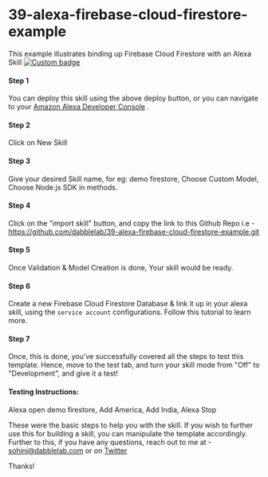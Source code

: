 # 39-alexa-firebase-cloud-firestore-example
This example illustrates binding up Firebase Cloud Firestore with an Alexa Skill
[![Custom badge](https://img.shields.io/endpoint?url=https://badges-shields-io-88j4y07yzimq.runkit.sh)](https://deploy.dabble.dev/deploy/v2/dochwcfuey)

#### Step 1  
You can deploy this skill using the above deploy button, or you can navigate to your [Amazon Alexa Developer Console](https://developer.amazon.com/alexa/console/ask) .

#### Step 2 
Click on New Skill

#### Step 3 
Give your desired Skill name, for eg: demo firestore, Choose Custom Model, Choose Node.js SDK in methods.

#### Step 4 
Click on the "import skill" button, and copy the link to this Github Repo i.e - https://github.com/dabblelab/39-alexa-firebase-cloud-firestore-example.git

#### Step 5 
Once Validation & Model Creation is done, Your skill would be ready.

#### Step 6 
Create a new Firebase Cloud Firestore Database & link it up in your alexa skill, using the `service account` configurations. Follow this tutorial to learn more. 

#### Step 7 
Once, this is done, you've successfully covered all the steps to test this template. Hence, move to the test tab, and turn your skill mode from "Off" to "Development", and give it a test! 

#### Testing Instructions:

Alexa open demo firestore,
Add America,
Add India,
Alexa Stop

These were the basic steps to help you with the skill. If you wish to further use this for building a skill, you can manipulate the template accordingly. Further to this, if you have any questions, reach out to me at - sohini@dabblelab.com or on [Twitter](https://twitter.com/TheSohini)

Thanks!